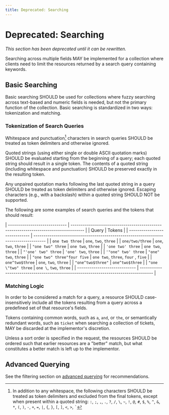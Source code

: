 ```yaml
---
title: Deprecated: Searching
---
```


# Deprecated: Searching

*This section has been deprecated until it can be rewritten.*

Searching across multiple fields MAY be implemented for a collection where clients need to limit the resources returned
by a search query containing keywords.

## Basic Searching

Basic searching SHOULD be used for collections where fuzzy searching across text-based and numeric fields is needed, but
not the primary function of the collection. Basic searching is standardized in two ways: tokenization and matching.

### Tokenization of Search Queries

Whitespace and punctuation[^qualifying-punctuation] characters in search queries SHOULD be treated as token delimiters
and otherwise ignored.

Quoted strings (using either single or double ASCII quotation marks) SHOULD be evaluated starting from the beginning of
a query; each quoted string should result in a single token. The contents of a quoted string (including whitespace and
punctuation) SHOULD be preserved exactly in the resulting token.

Any unpaired quotation marks following the last quoted string in a query SHOULD be treated as token delimiters and
otherwise ignored. Escaping characters (e.g., with a backslash) within a quoted string SHOULD NOT be supported.

The following are some examples of search queries and the tokens that should result:

| ----------------------------- | ------------------------------------------------------------------------------------ |
| Query                         | Tokens                                                                               |
| ----------------------------- | ------------------------------------------------------------------------------------ |
| `one two three`               | `one`, `two`, `three`                                                                |
| `one/two/three`               | `one`, `two`, `three`                                                                |
| `"one two" three`             | `one two`, `three`                                                                   |
| `'one two' three`             | `one two`, `three`                                                                   |
| `"'one' two" three`           | `'one' two`, `three`                                                                 |
| `'"one" two' three`           | `"one" two`, `three`                                                                 |
| `"one two" three"four five`   | `one two`, `three`, `four` , `five`                                                  |
| `one^two$three`               | `one`, `two`, `three`                                                                |
| `"one^two$three"`             | `one^two$three`                                                                      |
| `"one \"two" three`           | `one \`, `two`, `three`                                                              |
| ----------------------------- | ------------------------------------------------------------------------------------ |

### Matching Logic

In order to be considered a match for a query, a resource SHOULD case-insensitively include all the tokens resulting
from a query across a predefined set of that resource's fields.

Tokens containing common words, such as `a`, `and`, or `the`, or semantically redundant words, such as `ticket` when
searching a collection of tickets, MAY be discarded at the implementor's discretion.

Unless a sort order is specified in the request, the resources SHOULD be ordered such that earlier resources are a
"better" match, but what constitutes a better match is left up to the implementor.

## Advanced Querying

See the filtering section on [advanced querying](./filtering.html#advanced-querying) for recommendations.

[^qualifying-punctuation]: In addition to any whitespace, the following characters SHOULD be treated as token delimiters
    and excluded from the final tokens, except when present within a quoted string: `:`, `;`, `,`, `.`, `?`, `/`, `\`,
    `~`, `!`, `@`, `#`, `$`, `%`, `^`, `&`, `*`, `(`, `)`, `-`, `+`, `=`, `|`, `{`, `}`, `[`, `]`, `<`, `>`, `` ` ``